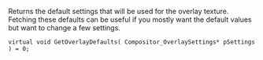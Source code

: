 Returns the default settings that will be used for the overlay texture. Fetching these defaults can be useful if you mostly want the default values but want to change a few settings.

	virtual void GetOverlayDefaults( Compositor_OverlaySettings* pSettings ) = 0;
